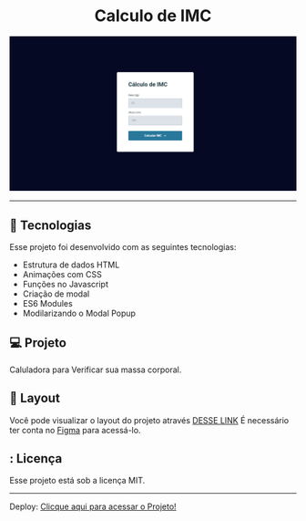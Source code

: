 <h1 align="center"> Calculo de IMC </h1>

<p align="center">
  <img alt="imagem" src=./assets/CaluloIMC.png>
</p>

---

## 🚀 Tecnologias

Esse projeto foi desenvolvido com as seguintes tecnologias:

- Estrutura de dados HTML
- Animações com CSS
- Funções no Javascript
- Criação de modal
- ES6 Modules
- Modilarizando o Modal Popup

## 💻 Projeto
Caluladora para Verificar sua massa corporal.
## 🔖 Layout

Você pode visualizar o layout do projeto através [DESSE LINK](https://www.figma.com/file/EnbTPm6nre8cMXp0Mx5e30/IMC-(Copy)?type=design&node-id=6-4&mode=design&t=4DtmnUr5eSxVwj3g-0) É necessário ter conta no [Figma](https://figma.com) para acessá-lo.

## : Licença

Esse projeto está sob a licença MIT.

---

Deploy:
[Clicque aqui para acessar o Projeto!](https://caetanosbr.github.io/display-grid-aula/)
